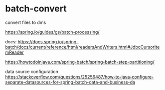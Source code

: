 # batch-convert
convert files to dms

https://spring.io/guides/gs/batch-processing/

docs: https://docs.spring.io/spring-batch/docs/current/reference/html/readersAndWriters.html#JdbcCursorItemReader


https://howtodoinjava.com/spring-batch/spring-batch-step-partitioning/

data source configuration
https://stackoverflow.com/questions/25256487/how-to-java-configure-separate-datasources-for-spring-batch-data-and-business-da
